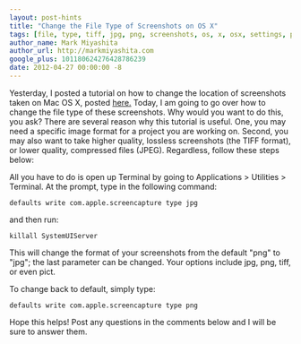```yaml
---
layout: post-hints
title: "Change the File Type of Screenshots on OS X"
tags: [file, type, tiff, jpg, png, screenshots, os, x, osx, settings, preferences]
author_name: Mark Miyashita
author_url: http://markmiyashita.com
google_plus: 101180624276428786239
date: 2012-04-27 00:00:00 -8
---
```


Yesterday, I posted a tutorial on how to change the location of screenshots taken on Mac OS X, posted <a href="/change-the-file-location-of-screenshots-on-mac-os-x/">here.</a> Today, I am going to go over how to change the file type of these screenshots. Why would you want to do this, you ask? There are several reason why this tutorial is useful. One, you may need a specific image format for a project you are working on. Second, you may also want to take higher quality, lossless screenshots (the TIFF format), or lower quality, compressed files (JPEG). Regardless, follow these steps below:

All you have to do is open up Terminal by going to Applications > Utilities > Terminal. At the prompt, type in the following command:

    defaults write com.apple.screencapture type jpg
    
and then run:

    killall SystemUIServer
    
This will change the format of your screenshots from the default "png" to "jpg"; the last parameter can be changed. Your options include jpg, png, tiff, or even pict. 

To change back to default, simply type:

    defaults write com.apple.screencapture type png

Hope this helps! Post any questions in the comments below and I will be sure to answer them.
